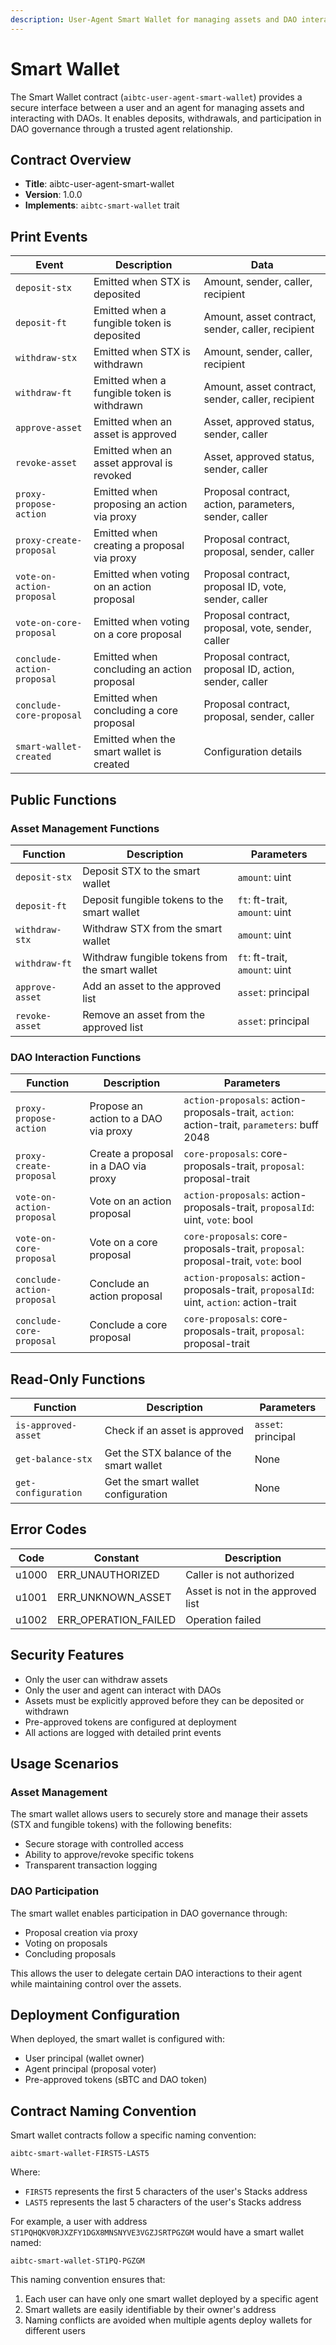 ```yaml
---
description: User-Agent Smart Wallet for managing assets and DAO interactions
---
```


# Smart Wallet

The Smart Wallet contract (`aibtc-user-agent-smart-wallet`) provides a secure interface between a user and an agent for managing assets and interacting with DAOs. It enables deposits, withdrawals, and participation in DAO governance through a trusted agent relationship.

## Contract Overview

- **Title**: aibtc-user-agent-smart-wallet
- **Version**: 1.0.0
- **Implements**: `aibtc-smart-wallet` trait

## Print Events

| Event | Description | Data |
|-------|-------------|------|
| `deposit-stx` | Emitted when STX is deposited | Amount, sender, caller, recipient |
| `deposit-ft` | Emitted when a fungible token is deposited | Amount, asset contract, sender, caller, recipient |
| `withdraw-stx` | Emitted when STX is withdrawn | Amount, sender, caller, recipient |
| `withdraw-ft` | Emitted when a fungible token is withdrawn | Amount, asset contract, sender, caller, recipient |
| `approve-asset` | Emitted when an asset is approved | Asset, approved status, sender, caller |
| `revoke-asset` | Emitted when an asset approval is revoked | Asset, approved status, sender, caller |
| `proxy-propose-action` | Emitted when proposing an action via proxy | Proposal contract, action, parameters, sender, caller |
| `proxy-create-proposal` | Emitted when creating a proposal via proxy | Proposal contract, proposal, sender, caller |
| `vote-on-action-proposal` | Emitted when voting on an action proposal | Proposal contract, proposal ID, vote, sender, caller |
| `vote-on-core-proposal` | Emitted when voting on a core proposal | Proposal contract, proposal, vote, sender, caller |
| `conclude-action-proposal` | Emitted when concluding an action proposal | Proposal contract, proposal ID, action, sender, caller |
| `conclude-core-proposal` | Emitted when concluding a core proposal | Proposal contract, proposal, sender, caller |
| `smart-wallet-created` | Emitted when the smart wallet is created | Configuration details |

## Public Functions

### Asset Management Functions

| Function | Description | Parameters |
|----------|-------------|------------|
| `deposit-stx` | Deposit STX to the smart wallet | `amount`: uint |
| `deposit-ft` | Deposit fungible tokens to the smart wallet | `ft`: ft-trait, `amount`: uint |
| `withdraw-stx` | Withdraw STX from the smart wallet | `amount`: uint |
| `withdraw-ft` | Withdraw fungible tokens from the smart wallet | `ft`: ft-trait, `amount`: uint |
| `approve-asset` | Add an asset to the approved list | `asset`: principal |
| `revoke-asset` | Remove an asset from the approved list | `asset`: principal |

### DAO Interaction Functions

| Function | Description | Parameters |
|----------|-------------|------------|
| `proxy-propose-action` | Propose an action to a DAO via proxy | `action-proposals`: action-proposals-trait, `action`: action-trait, `parameters`: buff 2048 |
| `proxy-create-proposal` | Create a proposal in a DAO via proxy | `core-proposals`: core-proposals-trait, `proposal`: proposal-trait |
| `vote-on-action-proposal` | Vote on an action proposal | `action-proposals`: action-proposals-trait, `proposalId`: uint, `vote`: bool |
| `vote-on-core-proposal` | Vote on a core proposal | `core-proposals`: core-proposals-trait, `proposal`: proposal-trait, `vote`: bool |
| `conclude-action-proposal` | Conclude an action proposal | `action-proposals`: action-proposals-trait, `proposalId`: uint, `action`: action-trait |
| `conclude-core-proposal` | Conclude a core proposal | `core-proposals`: core-proposals-trait, `proposal`: proposal-trait |

## Read-Only Functions

| Function | Description | Parameters |
|----------|-------------|------------|
| `is-approved-asset` | Check if an asset is approved | `asset`: principal |
| `get-balance-stx` | Get the STX balance of the smart wallet | None |
| `get-configuration` | Get the smart wallet configuration | None |

## Error Codes

| Code | Constant | Description |
|------|----------|-------------|
| u1000 | ERR_UNAUTHORIZED | Caller is not authorized |
| u1001 | ERR_UNKNOWN_ASSET | Asset is not in the approved list |
| u1002 | ERR_OPERATION_FAILED | Operation failed |

## Security Features

- Only the user can withdraw assets
- Only the user and agent can interact with DAOs
- Assets must be explicitly approved before they can be deposited or withdrawn
- Pre-approved tokens are configured at deployment
- All actions are logged with detailed print events

## Usage Scenarios

### Asset Management

The smart wallet allows users to securely store and manage their assets (STX and fungible tokens) with the following benefits:

- Secure storage with controlled access
- Ability to approve/revoke specific tokens
- Transparent transaction logging

### DAO Participation

The smart wallet enables participation in DAO governance through:

- Proposal creation via proxy
- Voting on proposals
- Concluding proposals

This allows the user to delegate certain DAO interactions to their agent while maintaining control over the assets.

## Deployment Configuration

When deployed, the smart wallet is configured with:

- User principal (wallet owner)
- Agent principal (proposal voter)
- Pre-approved tokens (sBTC and DAO token)

## Contract Naming Convention

Smart wallet contracts follow a specific naming convention:

```
aibtc-smart-wallet-FIRST5-LAST5
```

Where:
- `FIRST5` represents the first 5 characters of the user's Stacks address
- `LAST5` represents the last 5 characters of the user's Stacks address

For example, a user with address `ST1PQHQKV0RJXZFY1DGX8MNSNYVE3VGZJSRTPGZGM` would have a smart wallet named:
```
aibtc-smart-wallet-ST1PQ-PGZGM
```

This naming convention ensures that:
1. Each user can have only one smart wallet deployed by a specific agent
2. Smart wallets are easily identifiable by their owner's address
3. Naming conflicts are avoided when multiple agents deploy wallets for different users
